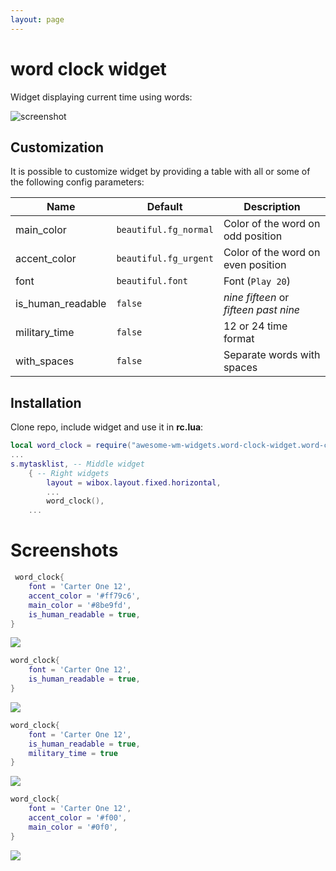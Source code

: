 ```yaml
---
layout: page
---
```

# word clock widget

Widget displaying current time using words:

![screenshot](./screenshots/halfpastthree.png)

## Customization

It is possible to customize widget by providing a table with all or some of the following config parameters:

| Name | Default | Description |
|---|---|---|
| main_color | `beautiful.fg_normal` | Color of the word on odd position |
| accent_color | `beautiful.fg_urgent` | Color of the word on even position |
| font | `beautiful.font` | Font (`Play 20`) |
| is_human_readable | `false` | _nine fifteen_ or _fifteen past nine_ | 
| military_time | `false` | 12 or 24 time format |
| with_spaces | `false` | Separate words with spaces |

## Installation

Clone repo, include widget and use it in **rc.lua**:

```lua
local word_clock = require("awesome-wm-widgets.word-clock-widget.word-clock")
...
s.mytasklist, -- Middle widget
	{ -- Right widgets
    	layout = wibox.layout.fixed.horizontal,
		...
		word_clock(),		
	...
```

# Screenshots

```lua
 word_clock{
    font = 'Carter One 12',
    accent_color = '#ff79c6',
    main_color = '#8be9fd',
    is_human_readable = true,
}
```
![](./screenshots/halfpastthree_color.png)


```lua
word_clock{
    font = 'Carter One 12',
    is_human_readable = true,
}
```
![](./screenshots/twentythreepastnine.png)


```lua
word_clock{
    font = 'Carter One 12',
    is_human_readable = true,
    military_time = true
}
```
![](./screenshots/twentythreepasttwentyone.png)


```lua
word_clock{
    font = 'Carter One 12',
    accent_color = '#f00',
    main_color = '#0f0',
}
```
![](./screenshots/onetwentyseven.png)
